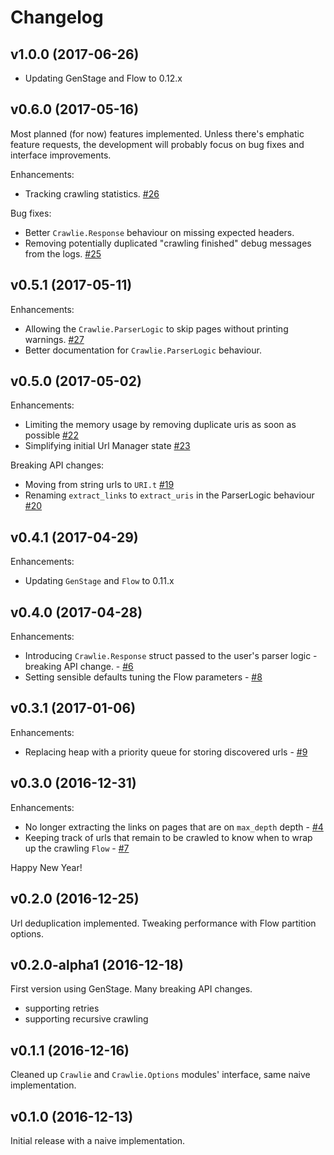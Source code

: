 # Changelog

## v1.0.0 (2017-06-26)

- Updating GenStage and Flow to 0.12.x


## v0.6.0 (2017-05-16)

Most planned (for now) features implemented. Unless there's emphatic feature requests, the development will probably focus on bug fixes and interface improvements.

Enhancements:
- Tracking crawling statistics. [#26](https://github.com/nietaki/crawlie/issues/26)

Bug fixes:
- Better `Crawlie.Response` behaviour on missing expected headers.
- Removing potentially duplicated "crawling finished" debug messages from the logs. [#25](https://github.com/nietaki/crawlie/issues/25)


## v0.5.1 (2017-05-11)

Enhancements:
- Allowing the `Crawlie.ParserLogic` to skip pages without printing warnings. [#27](https://github.com/nietaki/crawlie/issues/27)
- Better documentation for `Crawlie.ParserLogic` behaviour.


## v0.5.0 (2017-05-02)

Enhancements: 
- Limiting the memory usage by removing duplicate uris as soon as possible [#22](https://github.com/nietaki/crawlie/issues/22)
- Simplifying initial Url Manager state [#23](https://github.com/nietaki/crawlie/issues/23)

Breaking API changes:
- Moving from string urls to `URI.t` [#19](https://github.com/nietaki/crawlie/issues/19)
- Renaming `extract_links` to `extract_uris` in the ParserLogic behaviour [#20](https://github.com/nietaki/crawlie/issues/20)


## v0.4.1 (2017-04-29)

Enhancements:
- Updating `GenStage` and `Flow` to 0.11.x


## v0.4.0 (2017-04-28)

Enhancements:
- Introducing `Crawlie.Response` struct passed to the user's parser logic - breaking API change. - [#6](https://github.com/nietaki/crawlie/issues/6)
- Setting sensible defaults tuning the Flow parameters - [#8](https://github.com/nietaki/crawlie/issues/8)


## v0.3.1 (2017-01-06)

Enhancements:
- Replacing heap with a priority queue for storing discovered urls - [#9](https://github.com/nietaki/crawlie/issues/9)


## v0.3.0 (2016-12-31)

Enhancements:
- No longer extracting the links on pages that are on `max_depth` depth - [#4](https://github.com/nietaki/crawlie/issues/4)
- Keeping track of urls that remain to be crawled to know when to wrap up the crawling `Flow` - [#7](https://github.com/nietaki/crawlie/issues/7)

Happy New Year!


## v0.2.0 (2016-12-25)

Url deduplication implemented. Tweaking performance with Flow partition options.


## v0.2.0-alpha1 (2016-12-18)

First version using GenStage. Many breaking API changes.

- supporting retries
- supporting recursive crawling


## v0.1.1 (2016-12-16)

Cleaned up `Crawlie` and `Crawlie.Options` modules' interface, same naive implementation.


## v0.1.0 (2016-12-13)

Initial release with a naive implementation.
